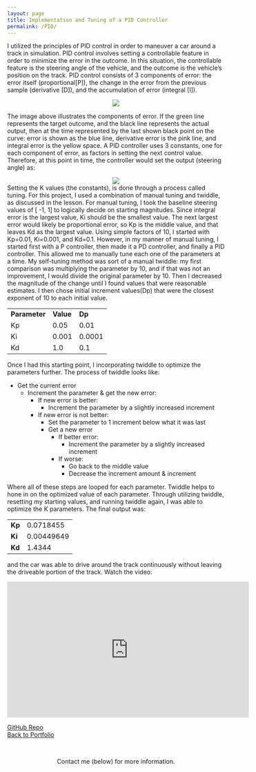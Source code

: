 ```yaml
---
layout: page
title: Implementation and Tuning of a PID Controller
permalink: /PID/
---
```


I utilized the principles of PID control in order to maneuver a car around a track in simulation. PID control involves setting a controllable feature in order to minimize the error in the outcome. In this situation, the controllable feature is the steering angle of the vehicle, and the outcome is the vehicle’s position on the track. PID control consists of 3 components of error: the error itself (proportional[P]), the change in the error from the previous sample (derivative [D]), and the accumulation of error (integral [I]).

<center><img src="https://live.staticflickr.com/65535/47998063883_fa15c2ae94.jpg"></center>

The image above illustrates the components of error. If the green line represents the target outcome, and the black line represents the actual output, then at the time represented by the last shown black point on the curve: error is shown as the blue line, derivative error is the pink line, and integral error is the yellow space. A PID controller uses 3 constants, one for each component of error, as factors in setting the next control value. Therefore, at this point in time, the controller would set the output (steering angle) as:

<center><img src="https://live.staticflickr.com/65535/47998072737_8c8270f6f7.jpg"></center>
Setting the K values (the constants), is done through a process called tuning. For this project, I used a combination of manual tuning and twiddle, as discussed in the lesson. For manual tuning, I took the baseline steering values of [ -1, 1] to logically decide on starting magnitudes. Since integral error is the largest value, Ki should be the smallest value. The next largest error would likely be proportional error, so Kp is the middle value, and that leaves Kd as the largest value. Using simple factors of 10, I started with Kp=0.01, Ki=0.001, and Kd=0.1. However, in my manner of manual tuning, I started first with a P controller, then made it a PD controller, and finally a PID controller. This allowed me to manually tune each one of the parameters at a time. My self-tuning method was sort of a manual twiddle: my first comparison was multiplying the parameter by 10, and if that was not an improvement, I would divide the original parameter by 10. Then I decreased the magnitude of the change until I found values that were reasonable estimates. I then chose initial increment values(Dp) that were the closest exponent of 10 to each initial value.

<center><table width="300">
  <tr>
    <td><b>Parameter</b></td>
    <td><b>Value</b></td> 
    <td><b>Dp</b></td>
  </tr>
  <tr>
    <td>Kp</td>
    <td>0.05</td> 
    <td>0.01</td>
  </tr>
  <tr>
    <td>Ki</td>
    <td>0.001</td> 
    <td>0.0001</td>
  </tr>
  <tr>
    <td>Kd</td>
    <td>1.0</td> 
    <td>0.1</td>
  </tr>
</table></center>

Once I had this starting point, I incorporating twiddle to optimize the parameters further. The process of twiddle looks like:

* Get the current error
    * Increment the parameter & get the new error:
        * If new error is better:
            * Increment the parameter by a slightly increased increment
        * If new error is not better:
            * Set the parameter to 1 increment below what it was last
            * Get a new error
              * If better error:
                  * Increment the parameter by a slightly increased increment
              * If worse:
                * Go back to the middle value
                * Decrease the increment amount & increment
                

Where all of these steps are looped for each parameter. Twiddle helps to hone in on the optimized value of each parameter. Through utilizing twiddle, resetting my starting values, and running twiddle again, I was able to optimize the K parameters. The final output was:

<center><table width="300">
  <tr>
    <td><b>Kp</b></td>
    <td>0.0718455</td> 
  </tr>
  <tr>
    <td><b>Ki</b></td>
    <td>0.00449649</td> 
  </tr>
  <tr>
    <td><b>Kd</b></td>
    <td>1.4344</td> 
  </tr>
</table></center>

and the car was able to drive around the track continuously without leaving the driveable portion of the track. Watch the video:

<center><iframe width="560" height="315" src="https://www.youtube.com/embed/kdVC-ikuMPo" frameborder="0" allow="accelerometer; autoplay; encrypted-media; gyroscope; picture-in-picture" allowfullscreen></iframe></center>

[GitHub Repo](https://github.com/mmeyer95/PID_Driving)<br>
[Back to Portfolio](https://meredithmeyer.info/)

<br><center>Contact me (below) for more information.</center>
